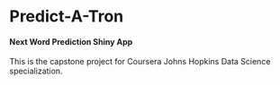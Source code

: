 # Predict-A-Tron
#### Next Word Prediction Shiny App
This is the capstone project for Coursera Johns Hopkins Data Science specialization. 
